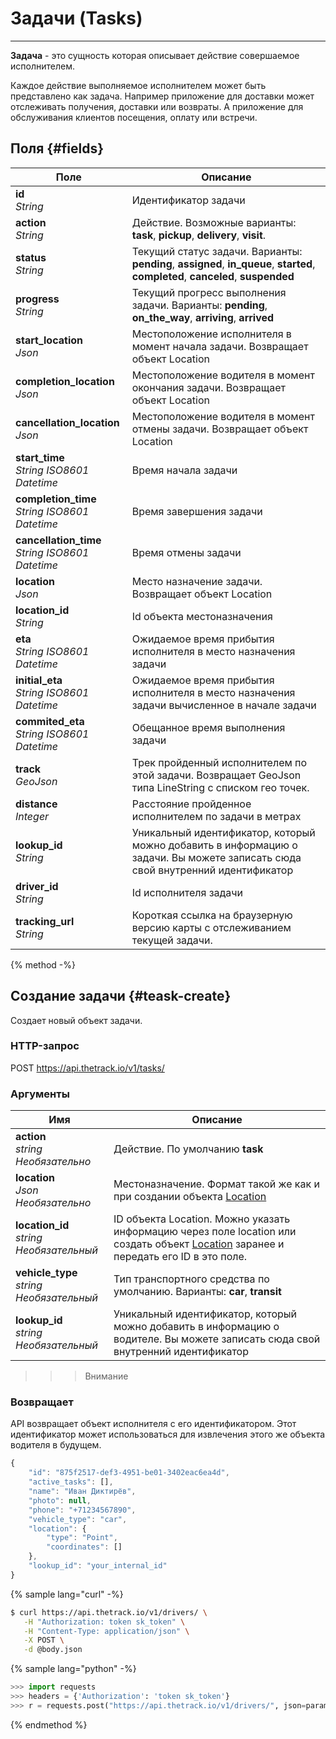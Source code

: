 # Задачи \(Tasks\)
---
**Задача** - это сущность которая описывает действие совершаемое исполнителем. 

Каждое действие выполняемое исполнителем может быть представлено как задача. Например приложение для доставки может отслеживать получения, доставки или возвраты. А приложение для обслуживания клиентов посещения, оплату или встречи.


## Поля {#fields}
| Поле          | Описание      |
| ------------- | ------------- |
|**id** <br/> *String*|Идентификатор задачи|
|**action** <br/> *String*|Действие. Возможные варианты: **task**, **pickup**, **delivery**, **visit**. |
|**status** <br/> *String*|Текущий статус задачи. Варианты: **pending**, **assigned**, **in_queue**, **started**, **completed**, **canceled**, **suspended**|
|**progress** <br/> *String*|Текущий прогресс выполнения задачи. Варианты: **pending**, **on_the_way**, **arriving**, **arrived**|
|**start_location** <br/> *Json*|Местоположение исполнителя в момент начала задачи. Возвращает объект Location|
|**completion_location** <br/> *Json*|Местоположение водителя в момент окончания задачи. Возвращает объект Location|
|**cancellation_location** <br/> *Json*|Местоположение водителя в момент отмены задачи. Возвращает объект Location|
|**start_time** <br/> *String ISO8601 Datetime*|Время начала задачи|
|**completion_time** <br/> *String ISO8601 Datetime*|Время завершения задачи|
|**cancellation_time** <br/> *String ISO8601 Datetime*|Время отмены задачи|
|**location** <br/> *Json*|Место назначение задачи. Возвращает объект Location|
|**location_id** <br/> *String*|Id объекта местоназначения|
|**eta** <br/> *String ISO8601 Datetime*|Ожидаемое время прибытия исполнителя в место назначения задачи|
|**initial_eta** <br/> *String ISO8601 Datetime*|Ожидаемое время прибытия исполнителя в место назначения задачи вычисленное в начале задачи|
|**commited_eta** <br/> *String ISO8601 Datetime*|Обещанное время выполнения задачи|
|**track** <br/> *GeoJson*|Трек пройденный исполнителем по этой задачи. Возвращает GeoJson типа LineString c списком гео точек.|
|**distance** <br/> *Integer*|Расстояние пройденное исполнителем по задачи в метрах|
|**lookup_id** <br/> *String*|Уникальный идентификатор, который можно добавить в информацию о задачи. Вы можете записать сюда свой внутренний идентификатор|
|**driver_id** <br/> *String*|Id исполнителя задачи|
|**tracking_url** <br/> *String*|Короткая ссылка на браузерную версию карты с отслеживанием текущей задачи.|

{% method -%}
## Создание задачи {#teask-create}
Создает новый объект задачи.
### HTTP-запрос
POST https://api.thetrack.io/v1/tasks/
### Аргументы
| Имя           | Описание      |
| ------------- | ------------- |
|**action** <br/> *string* _Необязательно_|Действие. По умолчанию **task**|
|**location** <br/> *Json* _Необязательно_|Местоназначение. Формат такой же как и при создании объекта [Location](/api/resources/location.md)|
|**location_id** <br/> *string* _Необязательный_|ID объекта Location. Можно указать информацию через поле location или создать объект [Location](/api/resources/location.md) заранее и передать его ID в это поле.|
|**vehicle_type** <br/> *string* _Необязательный_| Тип транспортного средства по умолчанию. Варианты: **car**, **transit**|
|**lookup_id** <br/> *string* _Необязательный_|Уникальный идентификатор, который можно добавить в информацию о водителе. Вы можете записать сюда свой внутренний идентификатор|

>>> Внимание
>>> 

### Возвращает
API возвращает объект исполнителя с его идентификатором. Этот идентификатор может использоваться для извлечения этого же объекта водителя в будущем.
```javascript
{
    "id": "875f2517-def3-4951-be01-3402eac6ea4d",
    "active_tasks": [],
    "name": "Иван Диктирёв",
    "photo": null,
    "phone": "+71234567890",
    "vehicle_type": "car",
    "location": {
        "type": "Point",
        "coordinates": []
    },
    "lookup_id": "your_internal_id"
}

```
{% sample lang="curl" -%}
```bash
$ curl https://api.thetrack.io/v1/drivers/ \
   -H "Authorization: token sk_token" \
   -H "Content-Type: application/json" \
   -X POST \
   -d @body.json
```

{% sample lang="python" -%}
```python
>>> import requests
>>> headers = {'Authorization': 'token sk_token'}
>>> r = requests.post("https://api.thetrack.io/v1/drivers/", json=params, headers=headers)
```
{% endmethod %}

